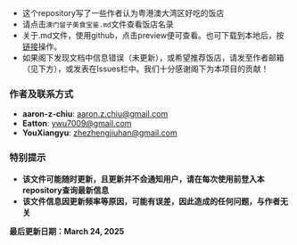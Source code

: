 * 这个repository写了一些作者认为粤港澳大湾区好吃的饭店
* 请点击`澳门留子美食宝鉴.md`文件查看饭店名录
* 关于.md文件，使用github，点击preview便可查看。也可下载到本地后，按[链接](https://blog.csdn.net/LotionL/article/details/120664614)操作。
* 如果阁下发现文档中信息错误（未更新），或希望推荐饭店，请发至作者邮箱（见下方），或发表在Issues栏中。我们十分感谢阁下为本项目的贡献！

### 作者及联系方式
* **aaron-z-chiu**: aaron.z.chiu@gmail.com
* **Eatton**: ywu7009@gmail.com
* **YouXiangyu**: zhezhengjiuhan@gmail.com

### 特别提示
* **该文件可能随时更新，且更新并不会通知用户，请在每次使用前登入本repository查询最新信息**
* **该文件信息因更新频率等原因，可能有误差，因此造成的任何问题，与作者无关**

**最后更新日期：March 24, 2025**
